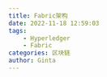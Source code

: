 ```yaml
---
title: Fabric架构
date: 2022-11-18 12:59:03
tags:
    - Hyperledger
    - Fabric
categories: 区块链
author: Ginta
---
```

